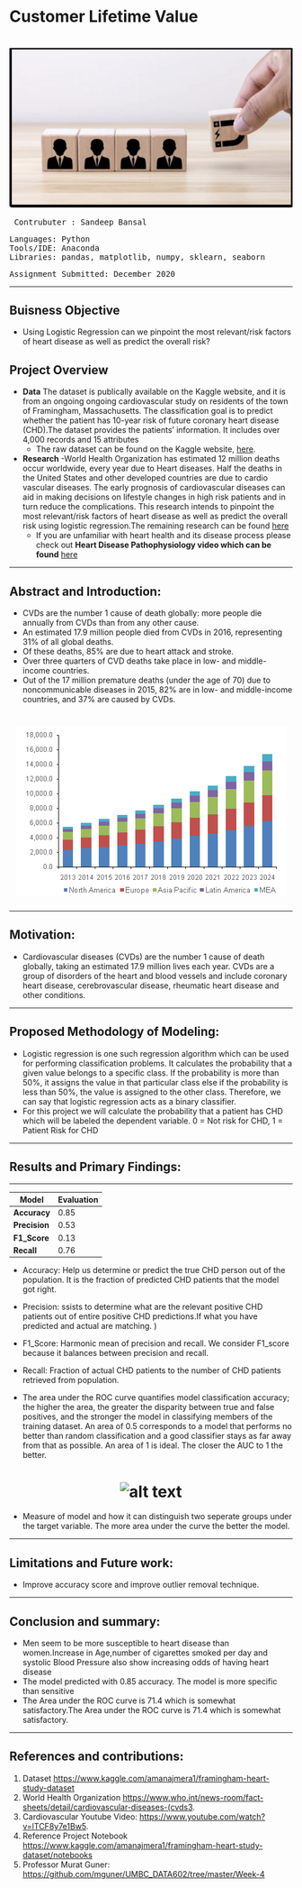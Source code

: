 # Customer Lifetime Value



# <div align="center"> 
![alt text](https://github.com/Sandeep-Bansal1/CustomerLifetimeValue/blob/main/Pictures/Screen%20Shot%202023-06-19%20at%204.28.25%20AM.png) <pre>
Contrubuter  : Sandeep Bansal
</pre>
<pre>
Languages: Python
Tools/IDE: Anaconda
Libraries: pandas, matplotlib, numpy, sklearn, seaborn
</pre>

<pre>
Assignment Submitted: December 2020
</pre></b>
---
## Buisness Objective </b> 
- Using Logistic Regression can we pinpoint the most relevant/risk factors of heart disease as well as predict the overall risk?
## Project Overview
- <b>Data</b> The dataset is publically available on the Kaggle website, and it is from an ongoing ongoing cardiovascular study on residents of the town of Framingham, Massachusetts. The classification goal is to predict whether the patient has 10-year risk of future coronary heart disease (CHD).The dataset provides the patients’ information. It includes over 4,000 records and 15 attributes  
  - The raw dataset can be found on the Kaggle website, [here](https://www.kaggle.com/amanajmera1/framingham-heart-study-dataset). 
- <b>Research</b> 
  -World Health Organization has estimated 12 million deaths occur worldwide, every year due to Heart diseases. Half the deaths in the United States and other developed countries are due to cardio vascular diseases. The early prognosis of cardiovascular diseases can aid in making decisions on lifestyle changes in high risk patients and in turn reduce the complications. This research intends to pinpoint the most relevant/risk factors of heart disease as well as predict the overall risk using logistic regression.The remaining research can be found 
  [here](https://www.who.int/news-room/fact-sheets/detail/cardiovascular-diseases-(cvds))
  - If you are unfamiliar with heart health and its disease process please check out **Heart Disease Pathophysiology video which can be found** [here](https://www.youtube.com/watch?v=lTCF8y7e1Bw)
---
## Abstract and Introduction:
- CVDs are the number 1 cause of death globally: more people die annually from CVDs than from any other cause.
- An estimated 17.9 million people died from CVDs in 2016, representing 31% of all global deaths. 
- Of these deaths, 85% are due to heart attack and stroke.
- Over three quarters of CVD deaths take place in low- and middle-income countries.
- Out of the 17 million premature deaths (under the age of 70) due to noncommunicable diseases in 2015, 82% are in low- and middle-income countries, and 37% are caused by CVDs.
#  <div align="center"> ![alt text](https://github.com/Sandeep-Bansal1/heart_disease/blob/main/heart-attack-diagnostics.png?raw=true)
  
---
## Motivation: 
- Cardiovascular diseases (CVDs) are the number 1 cause of death globally, taking an estimated 17.9 million lives each year. CVDs are a group of disorders of the heart and blood vessels and include coronary heart disease, cerebrovascular disease, rheumatic heart disease and other conditions.

---

## Proposed Methodology of Modeling:
- Logistic regression is one such regression algorithm which can be used for performing classification problems. It calculates the probability that a given value belongs to a specific class. If the probability is more than 50%, it assigns the value in that particular class else if the probability is less than 50%, the value is assigned to the other class. Therefore, we can say that logistic regression acts as a binary classifier.
- For this project we will calculate the probability that a patient has CHD which will be labeled the dependent variable. 0 = Not risk for CHD, 1 = Patient Risk for CHD
---
## Results and Primary Findings:
 ---
| Model | Evaluation |
| --- | --- |
| **Accuracy** | 0.85 |
| **Precision** | 0.53 |
| **F1_Score** | 0.13 |
| **Recall** | 0.76 |
- Accuracy: Help us determine or predict the true CHD person out of the population. It is the fraction of predicted CHD patients that the model got right.
- Precision: ssists to determine what are the relevant positive CHD patients out of entire positive CHD predictions.If what you have predicted and actual are matching. ) 
- F1_Score: Harmonic mean of precision and recall. We consider F1_score because it balances between precision and recall.
- Recall: Fraction of actual CHD patients to the number of CHD patients retrieved from population.

- The area under the ROC curve quantifies model classification accuracy; the higher the area, the greater the disparity between true and false positives, and the stronger the model in classifying members of the training dataset. An area of 0.5 corresponds to a model that performs no better than random classification and a good classifier stays as far away from that as possible. An area of 1 is ideal. The closer the AUC to 1 the better.
#  <div align="center"> ![alt text](ROC.png)
  - Measure of model and how it can distinguish two seperate groups under the target variable. The more area under the curve the better the model.
---
## Limitations and Future work:
  - Improve accuracy score and improve outlier removal technique. 
---
## Conclusion and summary: 
- Men seem to be more susceptible to heart disease than women.Increase in Age,number of cigarettes smoked per day and systolic Blood Pressure also show increasing odds of having heart disease
- The model predicted with 0.85 accuracy. The model is more specific than sensitive
- The Area under the ROC curve is 71.4 which is somewhat satisfactory.The Area under the ROC curve is 71.4 which is somewhat satisfactory.
---
## References and contributions:

1. Dataset https://www.kaggle.com/amanajmera1/framingham-heart-study-dataset
2. World Health Organization https://www.who.int/news-room/fact-sheets/detail/cardiovascular-diseases-(cvds3. 
4. Cardiovascular Youtube Video: https://www.youtube.com/watch?v=lTCF8y7e1Bw5. 
5. Reference Project Notebook https://www.kaggle.com/amanajmera1/framingham-heart-study-dataset/notebooks
6. Professor Murat Guner: https://github.com/mguner/UMBC_DATA602/tree/master/Week-4
